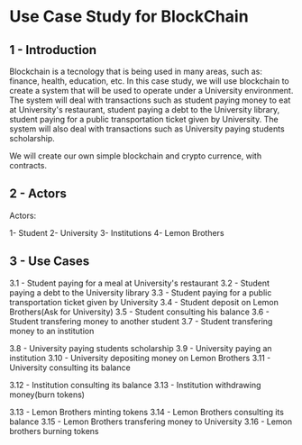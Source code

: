# Use Case Study for BlockChain

## 1 - Introduction

Blockchain is a tecnology that is being used in many areas, such as: finance, health, education, etc. In this case study, we will use blockchain to create a system that will be used to operate under a University environment. The system will deal with transactions such as student paying money to eat at University's restaurant, student paying a debt to the University library, student paying for a public transportation ticket given by University. The system will also deal with transactions such as University paying students scholarship.

We will create our own simple blockchain and crypto currence, with contracts.

## 2 - Actors

Actors:

1- Student
2- University
3- Institutions
4- Lemon Brothers

## 3 - Use Cases

3.1 -  Student paying for a meal at University's restaurant
3.2 -  Student paying a debt to the University library
3.3 -  Student paying for a public transportation ticket given by University
3.4 -  Student deposit on Lemon Brothers(Ask for University)
3.5 -  Student consulting his balance
3.6 -  Student transfering money to another student
3.7 -  Student transfering money to an institution

3.8 -  University paying students scholarship
3.9 -  University paying an institution
3.10 - University depositing money on Lemon Brothers
3.11 - University consulting its balance

3.12 - Institution consulting its balance
3.13 - Institution withdrawing money(burn tokens)

3.13 - Lemon Brothers minting tokens
3.14 - Lemon Brothers consulting its balance
3.15 - Lemon Brothers transfering money to University
3.16 - Lemon brothers burning tokens
